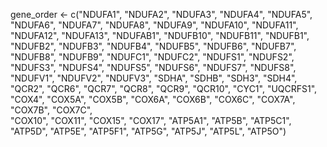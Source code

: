 gene_order <- c("NDUFA1", "NDUFA2", "NDUFA3", "NDUFA4", "NDUFA5", "NDUFA6", "NDUFA7", 
                "NDUFA8", "NDUFA9", "NDUFA10", "NDUFA11", "NDUFA12", "NDUFA13", "NDUFAB1", 
                "NDUFB10", "NDUFB11", "NDUFB1", "NDUFB2", "NDUFB3", "NDUFB4", "NDUFB5", 
                "NDUFB6", "NDUFB7", "NDUFB8", "NDUFB9", "NDUFC1", "NDUFC2", "NDUFS1", 
                "NDUFS2", "NDUFS3", "NDUFS4", "NDUFS5", "NDUFS6", "NDUFS7", "NDUFS8", 
                "NDUFV1", "NDUFV2", "NDUFV3", "SDHA", "SDHB", "SDH3", "SDH4", "QCR2", 
                "QCR6", "QCR7", "QCR8", "QCR9", "QCR10", "CYC1", "UQCRFS1", "COX4", 
                "COX5A", "COX5B", "COX6A", "COX6B", "COX6C", "COX7A", "COX7B", "COX7C",  
                "COX10", "COX11", "COX15", "COX17", "ATP5A1", "ATP5B", "ATP5C1", "ATP5D", 
                "ATP5E", "ATP5F1", "ATP5G", "ATP5J", "ATP5L", "ATP5O")
